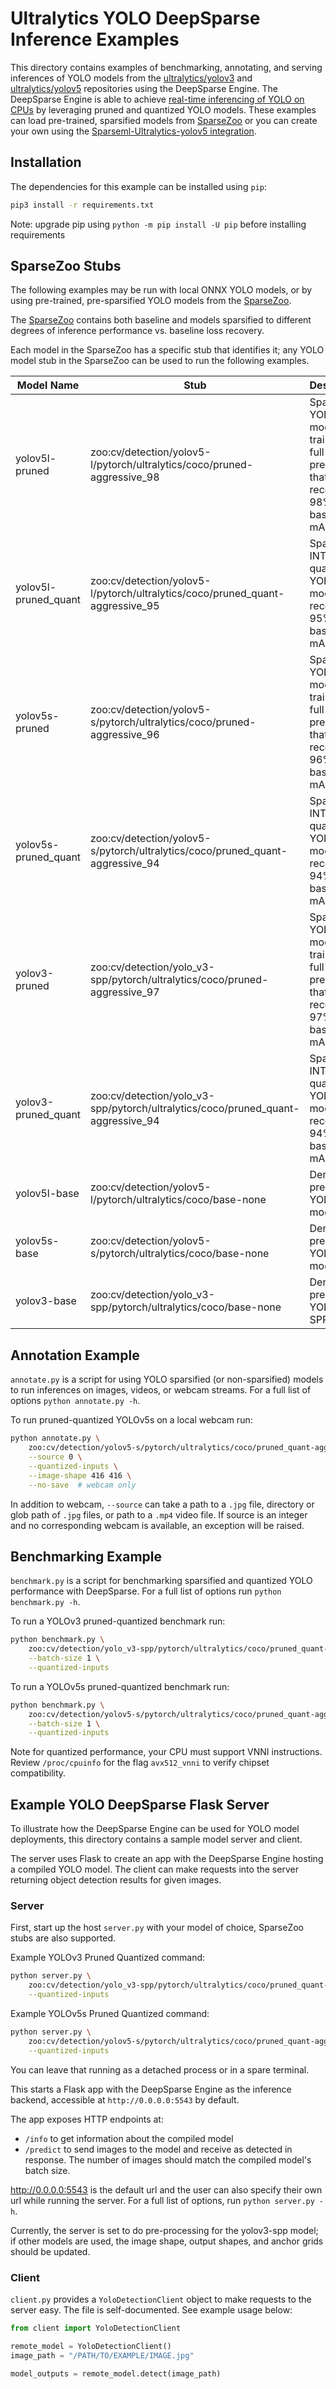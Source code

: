 <!--
Copyright (c) 2021 - present / Neuralmagic, Inc. All Rights Reserved.

Licensed under the Apache License, Version 2.0 (the "License");
you may not use this file except in compliance with the License.
You may obtain a copy of the License at

   http://www.apache.org/licenses/LICENSE-2.0

Unless required by applicable law or agreed to in writing,
software distributed under the License is distributed on an "AS IS" BASIS,
WITHOUT WARRANTIES OR CONDITIONS OF ANY KIND, either express or implied.
See the License for the specific language governing permissions and
limitations under the License.
-->

# Ultralytics YOLO DeepSparse Inference Examples
This directory contains examples of benchmarking, annotating, and serving inferences
of YOLO models from the [ultralytics/yolov3](https://github.com/ultralytics/yolov3)
and [ultralytics/yolov5](https://github.com/ultralytics/yolov5)
repositories using the DeepSparse Engine. The DeepSparse Engine is able to achieve
[real-time inferencing of YOLO on CPUs](https://neuralmagic.com/blog/benchmark-yolov3-on-cpus-with-deepsparse/)
by leveraging pruned and quantized YOLO models. These examples can load pre-trained,
sparsified models from [SparseZoo](https://github.com/neuralmagic/sparsezoo) or you can
create your own using the 
[Sparseml-Ultralytics-yolov5 integration](https://github.com/neuralmagic/sparseml/blob/main/integrations/ultralytics-yolov5/README.md).

## Installation
The dependencies for this example can be installed using `pip`:
```bash
pip3 install -r requirements.txt
```
Note: upgrade pip using `python -m pip install -U pip` before installing requirements
## SparseZoo Stubs
The following examples may be run with local ONNX YOLO models, or by using pre-trained, pre-sparsified YOLO models
from the [SparseZoo](https://sparsezoo.neuralmagic.com/).

The [SparseZoo](https://sparsezoo.neuralmagic.com/) contains both 
baseline and models sparsified to different degrees of inference performance vs. baseline loss recovery.

Each model in the SparseZoo has a specific stub that identifies it; any YOLO model stub in the SparseZoo can be used to
run the following examples.


| Model Name     |      Stub      | Description |
|----------|-------------|-------------|
| yolov5l-pruned | zoo:cv/detection/yolov5-l/pytorch/ultralytics/coco/pruned-aggressive_98 | Sparse YOLOv5l model trained with full FP32 precision that recovers 98% of its baseline mAP |
| yolov5l-pruned_quant | zoo:cv/detection/yolov5-l/pytorch/ultralytics/coco/pruned_quant-aggressive_95 | Sparse INT8 quantized YOLOv5l model that recovers 95% of its baseline mAP |
| yolov5s-pruned | zoo:cv/detection/yolov5-s/pytorch/ultralytics/coco/pruned-aggressive_96 | Sparse YOLOv5l model trained with full FP32 precision that recovers 96% of its baseline mAP |
| yolov5s-pruned_quant | zoo:cv/detection/yolov5-s/pytorch/ultralytics/coco/pruned_quant-aggressive_94 | Sparse INT8 quantized YOLOv5s model that recovers 94% of its baseline mAP |
| yolov3-pruned | zoo:cv/detection/yolo_v3-spp/pytorch/ultralytics/coco/pruned-aggressive_97 | Sparse YOLOv3 model trained with full FP32 precision that recovers 97% of its baseline mAP |
| yolov3-pruned_quant | zoo:cv/detection/yolo_v3-spp/pytorch/ultralytics/coco/pruned_quant-aggressive_94 | Sparse INT8 quantized YOLOv3 model that recovers 94% of its baseline mAP |
| yolov5l-base | zoo:cv/detection/yolov5-l/pytorch/ultralytics/coco/base-none | Dense full precision YOLOv5l model |
| yolov5s-base | zoo:cv/detection/yolov5-s/pytorch/ultralytics/coco/base-none | Dense full precision YOLOv5s model |
| yolov3-base | zoo:cv/detection/yolo_v3-spp/pytorch/ultralytics/coco/base-none | Dense full precision YOLOv3-SPP model |


## Annotation Example
`annotate.py` is a script for using YOLO sparsified (or non-sparsified) models
to run inferences on images, videos, or webcam streams. For a full list of options
`python annotate.py -h`.

To run pruned-quantized YOLOv5s on a local webcam run:
```bash
python annotate.py \
    zoo:cv/detection/yolov5-s/pytorch/ultralytics/coco/pruned_quant-aggressive_94 \
    --source 0 \
    --quantized-inputs \
    --image-shape 416 416 \
    --no-save  # webcam only
```

In addition to webcam, `--source` can take a path to a `.jpg` file, directory or glob path
of `.jpg` files, or path to a `.mp4` video file.  If source is an integer and no
corresponding webcam is available, an exception will be raised.


## Benchmarking Example
`benchmark.py` is a script for benchmarking sparsified and quantized YOLO
performance with DeepSparse.  For a full list of options run `python benchmark.py -h`.

To run a YOLOv3 pruned-quantized benchmark run:
```bash
python benchmark.py \
    zoo:cv/detection/yolo_v3-spp/pytorch/ultralytics/coco/pruned_quant-aggressive_94 \
    --batch-size 1 \
    --quantized-inputs
```

To run a YOLOv5s pruned-quantized benchmark run:
```bash
python benchmark.py \
    zoo:cv/detection/yolov5-s/pytorch/ultralytics/coco/pruned_quant-aggressive_94 \
    --batch-size 1 \
    --quantized-inputs
```

Note for quantized performance, your CPU must support VNNI instructions.
Review `/proc/cpuinfo` for the flag `avx512_vnni` to verify chipset compatibility.



## Example YOLO DeepSparse Flask Server

To illustrate how the DeepSparse Engine can be used for YOLO model deployments, this directory
contains a sample model server and client. 

The server uses Flask to create an app with the DeepSparse Engine hosting a
compiled YOLO model.
The client can make requests into the server returning object detection results for given images.

### Server

First, start up the host `server.py` with your model of choice, SparseZoo stubs are
also supported.

Example YOLOv3 Pruned Quantized command:
```bash
python server.py \
    zoo:cv/detection/yolo_v3-spp/pytorch/ultralytics/coco/pruned_quant-aggressive_94 \
    --quantized-inputs
```

Example YOLOv5s Pruned Quantized command:
```bash
python server.py \
    zoo:cv/detection/yolov5-s/pytorch/ultralytics/coco/pruned_quant-aggressive_94 \
    --quantized-inputs
```

You can leave that running as a detached process or in a spare terminal.

This starts a Flask app with the DeepSparse Engine as the inference backend, accessible at `http://0.0.0.0:5543` by default.

The app exposes HTTP endpoints at:
- `/info` to get information about the compiled model
- `/predict` to send images to the model and receive as detected in response.
    The number of images should match the compiled model's batch size.

http://0.0.0.0:5543 is the default url and the user can also specify their own url while running the server.
For a full list of options, run `python server.py -h`.

Currently, the server is set to do pre-processing for the yolov3-spp
model; if other models are used, the image shape, output shapes, and
anchor grids should be updated. 

### Client

`client.py` provides a `YoloDetectionClient` object to make requests to the server easy.
The file is self-documented.  See example usage below:

```python
from client import YoloDetectionClient

remote_model = YoloDetectionClient()
image_path = "/PATH/TO/EXAMPLE/IMAGE.jpg"

model_outputs = remote_model.detect(image_path)
```
